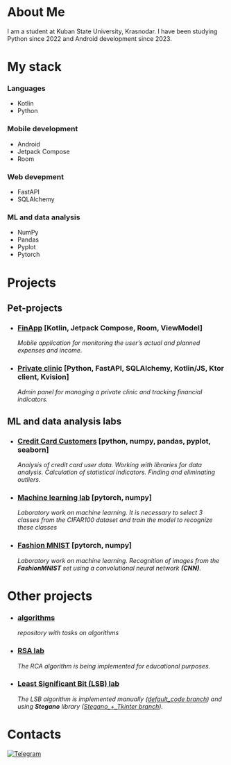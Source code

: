 # About Me
I am a student at Kuban State University, Krasnodar. I have been studying Python since 2022 and Android development since 2023.

# My stack
### Languages
- Kotlin
- Python
  
### Mobile development
- Android
- Jetpack Compose
- Room
  
### Web devepment
- FastAPI
- SQLAlchemy

### ML and data analysis
- NumPy
- Pandas
- Pyplot
- Pytorch


# Projects
## Pet-projects
- ### [FinApp](https://github.com/mk1MoreBugs/finApp) \[Kotlin, Jetpack Compose, Room, ViewModel\]
   _Mobile application for monitoring the user’s actual and planned expenses and income._

- ### [Private clinic](https://github.com/mk1MoreBugs/private_clinic) \[Python, FastAPI, SQLAlchemy, Kotlin/JS, Ktor client, Kvision\]
  _Admin panel for managing a private clinic and tracking financial indicators._


## ML and data analysis labs
- ### [Credit Card Customers](https://github.com/mk1MoreBugs/1lab_data_analysis/blob/main/1lab.ipynb) [python, numpy, pandas, pyplot, seaborn]
  _Analysis of credit card user data. Working with libraries for data analysis. Calculation of statistical indicators. Finding and eliminating outliers._
  
- ### [Machine learning lab](https://github.com/mk1MoreBugs/6lab_ML/blob/main/6lab.ipynb) \[pytorch, numpy\]
  _Laboratory work on machine learning. It is necessary to select 3 classes from the CIFAR100 dataset and train the model to recognize these classes_
  
- ### [Fashion MNIST](https://github.com/mk1MoreBugs/fashionMNIST/blob/main/homework_fashionmnist.ipynb) \[pytorch, numpy\]
  _Laboratory work on machine learning. Recognition of images from the **FashionMNIST** set using a convolutional neural network **(CNN)**._
 

# Other projects
- ### [algorithms](https://github.com/mk1MoreBugs/algorithms)
  _repository with  tasks on algorithms_
  
- ### [RSA lab](https://github.com/mk1MoreBugs/algorithms)
  _The RCA algorithm is being implemented for educational purposes._
  
- ### [Least Significant Bit (LSB) lab](https://github.com/mk1MoreBugs/2lab_LSB/)
  _The LSB algorithm is implemented manually ([default_code branch](https://github.com/mk1MoreBugs/2lab_LSB/tree/default_code))
  and using **Stegano** library ([Stegano_+_Tkinter branch](https://github.com/mk1MoreBugs/2lab_LSB/tree/Stegano_%2B_Tkinter))._


# Contacts

[![Telegram](https://img.shields.io/badge/Telegram-2CA5E0?style=for-the-badge&logo=telegram&logoColor=white)](https://t.me/mk1MoreBugs)


<!--
**mk1MoreBugs/mk1MoreBugs** is a ✨ _special_ ✨ repository because its `README.md` (this file) appears on your GitHub profile.

Here are some ideas to get you started:

- 🔭 I’m currently working on ...
- 🌱 I’m currently learning ...
- 👯 I’m looking to collaborate on ...
- 🤔 I’m looking for help with ...
- 💬 Ask me about ...
- 📫 How to reach me: ...
- 😄 Pronouns: ...
- ⚡ Fun fact: ...
-->

